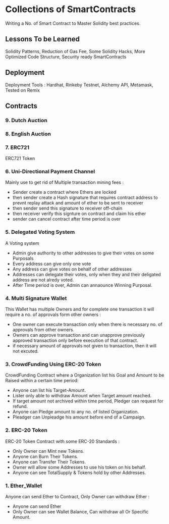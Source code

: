 # Collections of SmartContracts

Writing a No. of Smart Contract to Master Solidity best practices.

## Lessons To be Learned

Solidity Patterns, Reduction of Gas Fee, Some Solidity Hacks, More Optimized Code Structure, Security ready SmartContracts

## Deployment

Deployment Tools : Hardhat, Rinkeby Testnet, Alchemy API, Metamask, Tested on Remix

## Contracts

### 9. Dutch Auction

### 8. English Auction

### 7. ERC721

ERC721 Token

### 6. Uni-Directional Payment Channel

Mainly use to get rid of Multiple transaction mining fees :

- Sender create a contract where Ethers are locked
- then sender create a Hash signature that requires contract address to prevnt replay attack and amount of ether to be sent to receiver
- then sender send this signature to receiver off-chain
- then receiver verify this signture on contract and claim his ether
- sender can cancel contract after time period is over

### 5. Delegated Voting System

A Voting system

- Admin give authority to other addresses to give their votes on some Purposals
- Every address can give only one vote
- Any address can give votes on behalf of other addresses
- Addresses can delegate their votes, only when they and their deligated address are not alredy voted.
- After Time period is over, Admin can annaounce Winning Purposal.

### 4. Multi Signature Wallet

This Wallet has multiple Owners and for complete one transaction it will require a no. of approvals form other owners :

- One owner can execute transaction only when there is necessary no. of approvals from other owners.
- Owners can approve transaction and can unapprove previously approved transaction only before execution of that contract.
- if necessary amount of approvals not given to transaction, then it will not excuted.

### 3. CrowdFunding Using ERC-20 Token

CrowdFunding Contract where a Organization list his Goal and Amount to be Raised within a certain time period:

- Anyone can list his Target-Amount.
- Lister only able to withdraw Amount when Target amount reached.
- If target amount not archived within time period, Pledger can request for refund.
- Anyone can Pledge amount to any no. of listed Organization.
- Pleadger can Unpleadge his amount before end of a Campaign.

### 2. ERC-20 Token

ERC-20 Token Contract with some ERC-20 Standards :

- Only Owner can Mint new Tokens.
- Anyone can Burn Their Tokens.
- Anyone can Transfer Their Tokens.
- Owner will allow some Addresses to use his token on his behalf.
- Anyone can see TotalSupply & Tokens hold by other Addresses.

### 1. Ether_Wallet

Anyone can send Ether to Contract, Only Owner can withdraw Ether :

- Anyone can send Ether
- Only Owner can see Wallet Balance, Can withdraw all Or Specific Amount.
